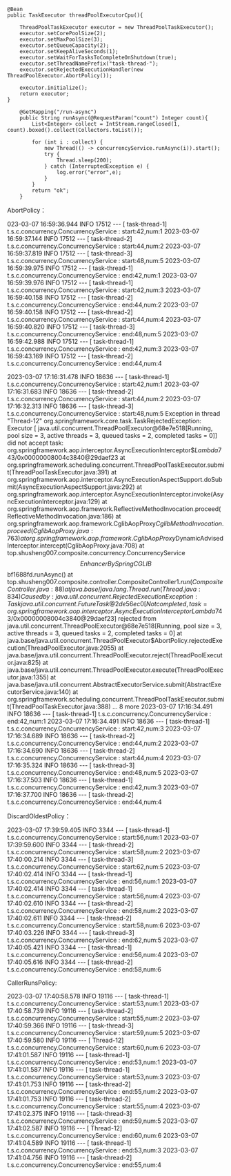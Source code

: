     @Bean
    public TaskExecutor threadPoolExecutorCpu(){

        ThreadPoolTaskExecutor executor = new ThreadPoolTaskExecutor();
        executor.setCorePoolSize(2);
        executor.setMaxPoolSize(3);
        executor.setQueueCapacity(2);
        executor.setKeepAliveSeconds(1);
        executor.setWaitForTasksToCompleteOnShutdown(true);
        executor.setThreadNamePrefix("task-thread-");
        executor.setRejectedExecutionHandler(new ThreadPoolExecutor.AbortPolicy());

        executor.initialize();
        return executor;
    }

```aidl
    @GetMapping("/run-async")
    public String runAsync(@RequestParam("count") Integer count){
        List<Integer> collect = IntStream.rangeClosed(1, count).boxed().collect(Collectors.toList());

        for (int i : collect) {
            new Thread(() -> concurrencyService.runAsync(i)).start();
            try {
                Thread.sleep(200);
            } catch (InterruptedException e) {
                log.error("error",e);
            }
        }
        return "ok";
    }
```

AbortPolicy：

023-03-07 16:59:36.944 INFO 17512 --- [  task-thread-1] t.s.c.concurrency.ConcurrencyService     : start:42,num:1
2023-03-07 16:59:37.144 INFO 17512 --- [  task-thread-2] t.s.c.concurrency.ConcurrencyService     : start:44,num:2
2023-03-07 16:59:37.819 INFO 17512 --- [  task-thread-3] t.s.c.concurrency.ConcurrencyService     : start:48,num:5
2023-03-07 16:59:39.975 INFO 17512 --- [  task-thread-1] t.s.c.concurrency.ConcurrencyService     : end:42,num:1
2023-03-07 16:59:39.976 INFO 17512 --- [  task-thread-1] t.s.c.concurrency.ConcurrencyService     : start:42,num:3
2023-03-07 16:59:40.158 INFO 17512 --- [  task-thread-2] t.s.c.concurrency.ConcurrencyService     : end:44,num:2
2023-03-07 16:59:40.158 INFO 17512 --- [  task-thread-2] t.s.c.concurrency.ConcurrencyService     : start:44,num:4
2023-03-07 16:59:40.820 INFO 17512 --- [  task-thread-3] t.s.c.concurrency.ConcurrencyService     : end:48,num:5
2023-03-07 16:59:42.988 INFO 17512 --- [  task-thread-1] t.s.c.concurrency.ConcurrencyService     : end:42,num:3
2023-03-07 16:59:43.169 INFO 17512 --- [  task-thread-2] t.s.c.concurrency.ConcurrencyService     : end:44,num:4

2023-03-07 17:16:31.478 INFO 18636 --- [  task-thread-1] t.s.c.concurrency.ConcurrencyService     : start:42,num:1
2023-03-07 17:16:31.683 INFO 18636 --- [  task-thread-2] t.s.c.concurrency.ConcurrencyService     : start:44,num:2
2023-03-07 17:16:32.313 INFO 18636 --- [  task-thread-3] t.s.c.concurrency.ConcurrencyService     : start:48,num:5
Exception in thread "Thread-12" org.springframework.core.task.TaskRejectedException: Executor [
java.util.concurrent.ThreadPoolExecutor@68e7e518[Running, pool size = 3, active threads = 3, queued tasks = 2, completed tasks = 0]]
did not accept task:
org.springframework.aop.interceptor.AsyncExecutionInterceptor$$Lambda$743/0x00000008004c3840@29daef23
at org.springframework.scheduling.concurrent.ThreadPoolTaskExecutor.submit(ThreadPoolTaskExecutor.java:391)
at org.springframework.aop.interceptor.AsyncExecutionAspectSupport.doSubmit(AsyncExecutionAspectSupport.java:292)
at org.springframework.aop.interceptor.AsyncExecutionInterceptor.invoke(AsyncExecutionInterceptor.java:129)
at org.springframework.aop.framework.ReflectiveMethodInvocation.proceed(ReflectiveMethodInvocation.java:186)
at org.springframework.aop.framework.CglibAopProxy$CglibMethodInvocation.proceed(CglibAopProxy.java:763)
at org.springframework.aop.framework.CglibAopProxy$DynamicAdvisedInterceptor.intercept(CglibAopProxy.java:708)
at top.shusheng007.composite.concurrency.ConcurrencyService$$EnhancerBySpringCGLIB$$bf1688fd.runAsync(<generated>)
at top.shusheng007.composite.controller.CompositeController$1.run(CompositeController.java:88)
at java.base/java.lang.Thread.run(Thread.java:834)
Caused by: java.util.concurrent.RejectedExecutionException: Task
java.util.concurrent.FutureTask@2de56ec0[Not completed, task = org.springframework.aop.interceptor.AsyncExecutionInterceptor$$Lambda$743/0x00000008004c3840@29daef23]
rejected from
java.util.concurrent.ThreadPoolExecutor@68e7e518[Running, pool size = 3, active threads = 3, queued tasks = 2, completed tasks = 0]
at java.base/java.util.concurrent.ThreadPoolExecutor$AbortPolicy.rejectedExecution(ThreadPoolExecutor.java:2055)
at java.base/java.util.concurrent.ThreadPoolExecutor.reject(ThreadPoolExecutor.java:825)
at java.base/java.util.concurrent.ThreadPoolExecutor.execute(ThreadPoolExecutor.java:1355)
at java.base/java.util.concurrent.AbstractExecutorService.submit(AbstractExecutorService.java:140)
at org.springframework.scheduling.concurrent.ThreadPoolTaskExecutor.submit(ThreadPoolTaskExecutor.java:388)
... 8 more
2023-03-07 17:16:34.491 INFO 18636 --- [  task-thread-1] t.s.c.concurrency.ConcurrencyService     : end:42,num:1
2023-03-07 17:16:34.491 INFO 18636 --- [  task-thread-1] t.s.c.concurrency.ConcurrencyService     : start:42,num:3
2023-03-07 17:16:34.689 INFO 18636 --- [  task-thread-2] t.s.c.concurrency.ConcurrencyService     : end:44,num:2
2023-03-07 17:16:34.690 INFO 18636 --- [  task-thread-2] t.s.c.concurrency.ConcurrencyService     : start:44,num:4
2023-03-07 17:16:35.324 INFO 18636 --- [  task-thread-3] t.s.c.concurrency.ConcurrencyService     : end:48,num:5
2023-03-07 17:16:37.503 INFO 18636 --- [  task-thread-1] t.s.c.concurrency.ConcurrencyService     : end:42,num:3
2023-03-07 17:16:37.700 INFO 18636 --- [  task-thread-2] t.s.c.concurrency.ConcurrencyService     : end:44,num:4

DiscardOldestPolicy：

2023-03-07 17:39:59.405 INFO 3344 --- [  task-thread-1] t.s.c.concurrency.ConcurrencyService     : start:56,num:1
2023-03-07 17:39:59.600 INFO 3344 --- [  task-thread-2] t.s.c.concurrency.ConcurrencyService     : start:58,num:2
2023-03-07 17:40:00.214 INFO 3344 --- [  task-thread-3] t.s.c.concurrency.ConcurrencyService     : start:62,num:5
2023-03-07 17:40:02.414 INFO 3344 --- [  task-thread-1] t.s.c.concurrency.ConcurrencyService     : end:56,num:1
2023-03-07 17:40:02.414 INFO 3344 --- [  task-thread-1] t.s.c.concurrency.ConcurrencyService     : start:56,num:4
2023-03-07 17:40:02.610 INFO 3344 --- [  task-thread-2] t.s.c.concurrency.ConcurrencyService     : end:58,num:2
2023-03-07 17:40:02.611 INFO 3344 --- [  task-thread-2] t.s.c.concurrency.ConcurrencyService     : start:58,num:6
2023-03-07 17:40:03.226 INFO 3344 --- [  task-thread-3] t.s.c.concurrency.ConcurrencyService     : end:62,num:5
2023-03-07 17:40:05.421 INFO 3344 --- [  task-thread-1] t.s.c.concurrency.ConcurrencyService     : end:56,num:4
2023-03-07 17:40:05.616 INFO 3344 --- [  task-thread-2] t.s.c.concurrency.ConcurrencyService     : end:58,num:6

CallerRunsPolicy:

2023-03-07 17:40:58.578 INFO 19116 --- [  task-thread-1] t.s.c.concurrency.ConcurrencyService     : start:53,num:1
2023-03-07 17:40:58.739 INFO 19116 --- [  task-thread-2] t.s.c.concurrency.ConcurrencyService     : start:55,num:2
2023-03-07 17:40:59.366 INFO 19116 --- [  task-thread-3] t.s.c.concurrency.ConcurrencyService     : start:59,num:5
2023-03-07 17:40:59.580 INFO 19116 --- [      Thread-12] t.s.c.concurrency.ConcurrencyService     : start:60,num:6
2023-03-07 17:41:01.587 INFO 19116 --- [  task-thread-1] t.s.c.concurrency.ConcurrencyService     : end:53,num:1
2023-03-07 17:41:01.587 INFO 19116 --- [  task-thread-1] t.s.c.concurrency.ConcurrencyService     : start:53,num:3
2023-03-07 17:41:01.753 INFO 19116 --- [  task-thread-2] t.s.c.concurrency.ConcurrencyService     : end:55,num:2
2023-03-07 17:41:01.753 INFO 19116 --- [  task-thread-2] t.s.c.concurrency.ConcurrencyService     : start:55,num:4
2023-03-07 17:41:02.375 INFO 19116 --- [  task-thread-3] t.s.c.concurrency.ConcurrencyService     : end:59,num:5
2023-03-07 17:41:02.587 INFO 19116 --- [      Thread-12] t.s.c.concurrency.ConcurrencyService     : end:60,num:6
2023-03-07 17:41:04.589 INFO 19116 --- [  task-thread-1] t.s.c.concurrency.ConcurrencyService     : end:53,num:3
2023-03-07 17:41:04.756 INFO 19116 --- [  task-thread-2] t.s.c.concurrency.ConcurrencyService     : end:55,num:4
